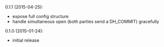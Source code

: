 0.1.1 (2015-04-25):
* expose full config structure
* handle simultaneous open (both parties send a DH_COMMIT) gracefully

0.1.0 (2015-01-24):
* initial release